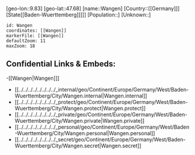 ﻿---
location: [47.68,9.83]
mapzoom: [7,12] 
mapmarker: city 
type: City
tags:
- geo/City


SpocWebEntityId: 35438
isDeleted: false
confidential: public

---
[geo-lon::9.83]
[geo-lat::47.68]
[name::Wangen]
[Country::[[Germany]]]
[State[[Baden-Wuerttemberg]]]]]
[Population::]
[Unknown::]


```leaflet
id: Wangen
coordinates: [[Wangen]]
markerFile: [[Wangen]]
defaultZoom: 11 
maxZoom: 18
```


## Confidential Links & Embeds: 
-[[Wangen|Wangen]]] 
- [[../../../../../../../../_internal/geo/Continent/Europe/Germany/West/Baden-Wuerttemberg/City/Wangen.internal|Wangen.internal]] 
- [[../../../../../../../../_protect/geo/Continent/Europe/Germany/West/Baden-Wuerttemberg/City/Wangen.protect|Wangen.protect]] 
- [[../../../../../../../../_private/geo/Continent/Europe/Germany/West/Baden-Wuerttemberg/City/Wangen.private|Wangen.private]] 
- [[../../../../../../../../_personal/geo/Continent/Europe/Germany/West/Baden-Wuerttemberg/City/Wangen.personal|Wangen.personal]] 
- [[../../../../../../../../_secret/geo/Continent/Europe/Germany/West/Baden-Wuerttemberg/City/Wangen.secret|Wangen.secret]] 
